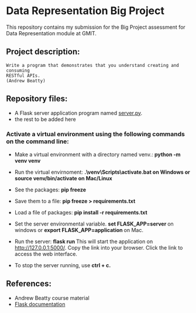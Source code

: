 # Data Representation Big Project

This repository contains my submission for the Big Project assessment for Data Representation module at GMIT.

## Project description: 
~~~
Write a program that demonstrates that you understand creating and consuming 
RESTful APIs. 
(Andrew Beatty)
~~~ 

## Repository files:

- A Flask server application program named [server.py]().
- the rest to be added here 


### Activate a virtual environment using the following commands on the command line:

- Make a virtual environment with a directory named venv.: <b> python -m venv venv</b>

- Run the virtual envirnoment: <b>.\venv\Scripts\activate.bat on Windows or source venv/bin/activate on Mac/Linux </b>

 - See the packages: <b> pip freeze </b>

 - Save them to a file: <b> pip freeze > requirements.txt </b>

 - Load a file of packages: <b> pip install -r requirements.txt </b> 

 - Set the server environmental variable. <b> set FLASK_APP=server </b> on windows or <b> export FLASK_APP=application </b> on Mac. 

 - Run the server: <b> flask run </b>   This will start the application on http://127.0.0.1:5000/. Copy the link into your browser. Click the link to access the web interface.

  - To stop the server running, use <b> ctrl + c. </b>


## References:
- Andrew Beatty course material
- [Flask documentation](https://flask.palletsprojects.com/en/2.0.x/)
